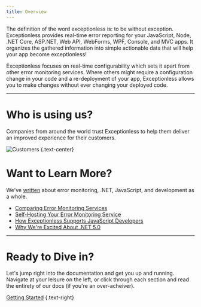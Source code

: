 ```yaml
---
title: Overview
---
```

The definition of the word exceptionless is: to be without exception. Exceptionless provides real-time error reporting for your JavaScript, Node, .NET Core, ASP.NET, Web API, WebForms, WPF, Console, and MVC apps. It organizes the gathered information into simple actionable data that will help your app become exceptionless!

Exceptionless focuses on real-time configurability which sets it apart from other error monitoring services. Where others might require a configuration change in your code and a re-deployment of your app, Exceptionless allows you to make changes without ever changing your deployed code. 

---  

# Who is using us? 

Companies from around the world trust Exceptionless to help them deliver an improved experience for their customers.

![Customers](../assets/img/codesmith-client-logo-bar-left.png) {.text-center}

# Want to Learn More?

We've [written](../news) about error monitoring, .NET, JavaScript, and development as a whole. 

* [Comparing Error Monitoring Services](../news/2020/2020-10-29-comparing-monitoring-services.md)  
* [Self-Hosting Your Error Monitoring Service](../news/2020/2020-09-30-how-to-self-host-your-error-monitoring-service.md)  
* [How Exceptionless Supports JavaScript Developers](../news/2017/2017-08-30-universal-javascript-support-added-exceptionless-javascript.md)  
* [Why We're Excited About .NET 5.0](../news/2020/2020-09-24-why-we-upgraded-our-production-application-to-net-5-0.md) 

--- 

# Ready to Dive in? 

Let's jump right into the documentation and get you up and running. Navigate at your leisure on the left, or click through each section and read the entirety of our docs (if you're an over-acheiver).

[Getting Started](getting-started.md) {.text-right}